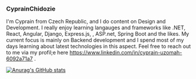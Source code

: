 ### CyprainChidozie

I'm Cyprain from Czech Republic, and I do content on Design and Development. I really enjoy learning langauges and frameworks like .NET, React, Angular,  Django, Express.js, , ASP.net, Spring Boot and the likes. My current focus is mainly on Backend development and I spend most of my days learning about latest technologies in this aspect. Feel free to reach out to me via my profil;e here https://www.linkedin.com/in/cyprain-uzomah-6092a71a7 . 

[![Anurag's GitHub stats](https://github-readme-stats.vercel.app/api?username=cypso05)](https://github.com/anuraghazra/github-readme-stats)

